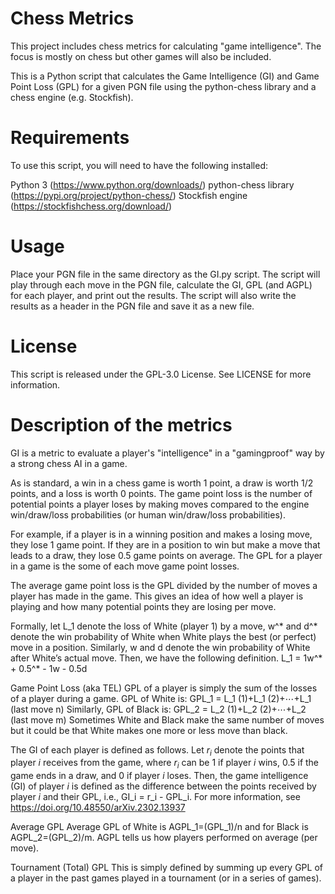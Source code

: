 # Chess Metrics

This project includes chess metrics for calculating "game intelligence". The focus is mostly on chess but other games will also be included.

This is a Python script that calculates the Game Intelligence (GI) and Game Point Loss (GPL) for a given PGN file using the python-chess library and a chess engine (e.g. Stockfish).

# Requirements
To use this script, you will need to have the following installed:

Python 3 (https://www.python.org/downloads/)
python-chess library (https://pypi.org/project/python-chess/)
Stockfish engine (https://stockfishchess.org/download/)

# Usage

Place your PGN file in the same directory as the GI.py script.
The script will play through each move in the PGN file, calculate the GI, GPL (and AGPL) for each player, and print out the results.
The script will also write the results as a header in the PGN file and save it as a new file.

# License
This script is released under the GPL-3.0 License. See LICENSE for more information.

# Description of the metrics
GI is a metric to evaluate a player's "intelligence" in a "gamingproof" way by a strong chess AI in a game. 

As is standard, a win in a chess game is worth 1 point, a draw is worth 1/2 points, and a loss is worth 0 points. The game point loss is the number of potential points a player loses by making moves compared to the engine win/draw/loss probabilities (or human win/draw/loss probabilities).

For example, if a player is in a winning position and makes a losing move, they lose 1 game point. If they are in a position to win but make a move that leads to a draw, they lose 0.5 game points on average. The GPL for a player in a game is the some of each move game point losses.

The average game point loss is the GPL divided by the number of moves a player has made in the game. This gives an idea of how well a player is playing and how many potential points they are losing per move.

Formally, let L_1 denote the loss of White (player 1) by a move, w^* and d^* denote the win probability of White when White plays the best (or perfect) move in a position. Similarly, w and d denote the win probability of White after White’s actual move. Then, we have the following definition.
L_1   = 1w^* + 0.5^* - 1w - 0.5d

Game Point Loss (aka TEL)
GPL of a player is simply the sum of the losses of a player during a game. GPL of White is:
GPL_1  = L_1 (1)+L_1 (2)+⋯+L_1 (last move n)
Similarly, GPL of Black is: 
GPL_2  = L_2 (1)+L_2 (2)+⋯+L_2 (last move m)
Sometimes White and Black make the same number of moves but it could be that White makes one more or less move than black. 

The GI of each player is defined as follows. Let $r_i$ denote the points that player $i$ receives from the game, where $r_i$ can be 1 if player $i$ wins, 0.5 if the game ends in a draw, and 0 if player $i$ loses. Then, the game intelligence (GI) of player $i$ is defined as the difference between the points received by player $i$ and their GPL, i.e., GI_i = r_i - GPL_i. For more information, see https://doi.org/10.48550/arXiv.2302.13937

Average GPL
Average GPL of White is AGPL_1=(GPL_1)/n and for Black is AGPL_2=(GPL_2)/m.
AGPL tells us how players performed on average (per move). 


Tournament (Total) GPL
This is simply defined by summing up every GPL of a player in the past games played in a tournament (or in a series of games).

